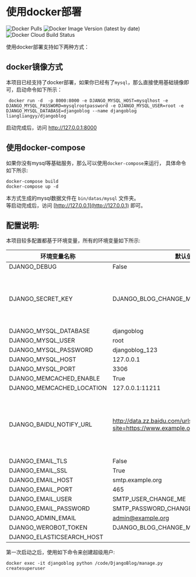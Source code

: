 # 使用docker部署
![Docker Pulls](https://img.shields.io/docker/pulls/liangliangyy/djangoblog)
![Docker Image Version (latest by date)](https://img.shields.io/docker/v/liangliangyy/djangoblog?sort=date)
![Docker Cloud Build Status](https://img.shields.io/docker/cloud/build/liangliangyy/djangoblog)  

使用docker部署支持如下两种方式：
## docker镜像方式
本项目已经支持了docker部署，如果你已经有了`mysql`，那么直接使用基础镜像即可，启动命令如下所示：
```shell
 docker run -d  -p 8000:8000 -e DJANGO_MYSQL_HOST=mysqlhost -e DJANGO_MYSQL_PASSWORD=mysqlrootpassword -e DJANGO_MYSQL_USER=root -e DJANGO_MYSQL_DATABASE=djangoblog --name djangoblog liangliangyy/djangoblog
```
启动完成后，访问 http://127.0.0.1:8000 
## 使用docker-compose
如果你没有mysql等基础服务，那么可以使用`docker-compose`来运行，
具体命令如下所示:
```shell
docker-compose build
docker-compose up -d
```
本方式生成的mysql数据文件在 `bin/datas/mysql` 文件夹。  
等启动完成后，访问 [http://127.0.0.1](http://127.0.0.1) 即可。

## 配置说明:

本项目较多配置都基于环境变量，所有的环境变量如下所示:

| 环境变量名称              | 默认值                                                                     | 备注                                                                                           |
|---------------------------|----------------------------------------------------------------------------|------------------------------------------------------------------------------------------------|
| DJANGO_DEBUG              | False                                                                      |                                                                                                |
| DJANGO_SECRET_KEY         | DJANGO_BLOG_CHANGE_ME                                                      | 请务必修改，建议[随机生成](https://www.random.org/passwords/?num=5&len=24&format=html&rnd=new) |
| DJANGO_MYSQL_DATABASE     | djangoblog                                                                 |                                                                                                |
| DJANGO_MYSQL_USER         | root                                                                       |                                                                                                |
| DJANGO_MYSQL_PASSWORD     | djangoblog_123                                                             |                                                                                                |
| DJANGO_MYSQL_HOST         | 127.0.0.1                                                                  |                                                                                                |
| DJANGO_MYSQL_PORT         | 3306                                                                       |                                                                                                |
| DJANGO_MEMCACHED_ENABLE   | True                                                                       |                                                                                                |
| DJANGO_MEMCACHED_LOCATION | 127.0.0.1:11211                                                            |                                                                                                |
| DJANGO_BAIDU_NOTIFY_URL   | http://data.zz.baidu.com/urls?site=https://www.example.org&token=CHANGE_ME | 请在[百度站长平台](https://ziyuan.baidu.com/linksubmit/index)获取接口地址                      |
| DJANGO_EMAIL_TLS          | False                                                                      |                                                                                                |
| DJANGO_EMAIL_SSL          | True                                                                       |                                                                                                |
| DJANGO_EMAIL_HOST         | smtp.example.org                                                           |                                                                                                |
| DJANGO_EMAIL_PORT         | 465                                                                        |                                                                                                |
| DJANGO_EMAIL_USER         | SMTP_USER_CHANGE_ME                                                        |                                                                                                |
| DJANGO_EMAIL_PASSWORD     | SMTP_PASSWORD_CHANGE_ME                                                    |                                                                                                |
| DJANGO_ADMIN_EMAIL        | admin@example.org                                                          |                                                                                                |
| DJANGO_WEROBOT_TOKEN      | DJANGO_BLOG_CHANGE_ME  
|DJANGO_ELASTICSEARCH_HOST|

第一次启动之后，使用如下命令来创建超级用户:
```shell
docker exec -it djangoblog python /code/DjangoBlog/manage.py createsuperuser
```

